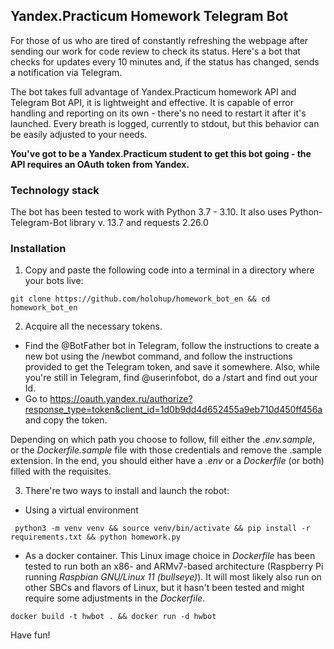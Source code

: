 ## Yandex.Practicum Homework Telegram Bot

For those of us who are tired of constantly refreshing the webpage after sending our work for code review to check its status. Here's a bot that checks for updates every 10 minutes and, if the status has changed, sends a notification via Telegram.

The bot takes full advantage of Yandex.Practicum homework API and Telegram Bot API, it is lightweight and effective. It is capable of error handling and reporting on its own - there's no need to restart it after it's launched. Every breath is logged, currently to stdout, but this behavior can be easily adjusted to your needs.

**You've got to be a Yandex.Practicum student to get this bot going - the API
requires an OAuth token from Yandex.**

### Technology stack

The bot has been tested to work with Python 3.7 - 3.10. It also uses Python-Telegram-Bot library v. 13.7 and requests 2.26.0

### Installation

1. Copy and paste the following code into a terminal in a directory where your bots live:
```
git clone https://github.com/holohup/homework_bot_en && cd homework_bot_en
```

2. Acquire all the necessary tokens. 
* Find the @BotFather bot in Telegram, follow the instructions to create a new bot using the /newbot command, and follow the instructions provided to get the Telegram token, and save it somewhere. Also, while you're still in Telegram, find @userinfobot, do a /start and find out your Id.
* Go to https://oauth.yandex.ru/authorize?response_type=token&client_id=1d0b9dd4d652455a9eb710d450ff456a and copy the token.

Depending on which path you choose to follow, fill either the _.env.sample_, or the _Dockerfile.sample_ file with those credentials and remove the .sample extension. In the end, you should either have a _.env_ or a _Dockerfile_ (or both) filled with the requisites.

3. There're two ways to install and launch the robot:
- Using a virtual environment
```
 python3 -m venv venv && source venv/bin/activate && pip install -r requirements.txt && python homework.py
```

- As a docker container. This Linux image choice in _Dockerfile_ has been tested to run both an x86- and ARMv7-based architecture (Raspberry Pi running _Raspbian GNU/Linux 11 (bullseye)_). It will most likely also run on other SBCs and flavors of Linux, but it hasn't been tested and might require some adjustments in the _Dockerfile_.

```
docker build -t hwbot . && docker run -d hwbot
```

Have fun!
